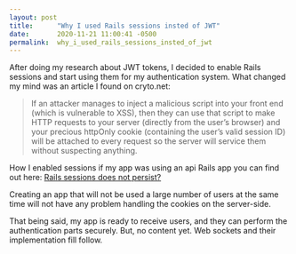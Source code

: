 ```yaml
---
layout: post
title:      "Why I used Rails sessions insted of JWT"
date:       2020-11-21 11:00:41 -0500
permalink:  why_i_used_rails_sessions_insted_of_jwt
---
```


After doing my research about JWT tokens, I decided to enable Rails sessions and start using them for my authentication system.
 What changed my mind was an article I found on cryto.net:

> If an attacker manages to inject a malicious script into your front end (which is vulnerable to XSS), then they can use that script to make HTTP requests to your server (directly from the user’s browser) and your precious httpOnly cookie (containing the user’s valid session ID) will be attached to every request so the server will service them without suspecting anything.

How I enabled sessions if my app was using an api Rails app you can find out here:
[Rails sessions does not persist?](https://antonzaharia.github.io/rails_session_does_not_persist)

Creating an app that will not be used a large number of users at the same time will not have any problem handling the cookies on the server-side.

That being said, my app is ready to receive users, and they can perform the authentication parts securely.
But, no content yet. Web sockets and their implementation fill follow. 
